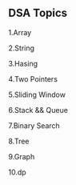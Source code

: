 

























## DSA Topics

1.Array











2.String

























3.Hasing









4.Two Pointers


























































5.Sliding Window








6.Stack && Queue




7.Binary Search

8.Tree

9.Graph

10.dp
